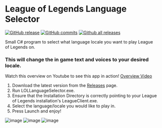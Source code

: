 ﻿# League of Legends Language Selector
 [![GitHub release](https://img.shields.io/github/release/railgun1v9/LOLLanguageSelector.svg)](https://GitHub.com/railgun1v9/LOLLanguageSelector/releases/)
 [![GitHub commits](https://img.shields.io/github/commits-since/railgun1v9/LOLLanguageSelector/1.0.svg)](https://GitHub.com/railgun1v9/LOLLanguageSelector/commit/)
 [![Github all releases](https://img.shields.io/github/downloads/railgun1v9/LOLLanguageSelector/total.svg)](https://GitHub.com/railgun1v9/LOLLanguageSelector/releases/)

Small C# program to select what language locale you want to play League of Legends on. 
### **This will change the in game text and voices to your desired locale.**

Watch this overview on Youtube to see this app in action! [Overview Video](https://youtu.be/Cfy_s7LwlXc)

1. Download the latest version from the [Releases](https://github.com/railgun1v9/LOLLanguageSelector/releases/latest) page.
2. Run LOLLanguageSelector.exe.
3. Ensure that the Installation Directory is correctly pointing to your League of Legends installation's LeagueClient.exe.
4. Select the language/locale you would like to play in.
5. Press Launch and enjoy!

![image](https://user-images.githubusercontent.com/44673950/70661983-5dc01280-1c33-11ea-9eb8-348245a31cd4.png)
![image](https://user-images.githubusercontent.com/44673950/70661549-83005100-1c32-11ea-8b7e-86671b1594fc.png)
![image](https://user-images.githubusercontent.com/44673950/70817668-00959f80-1da0-11ea-82ce-046253f3945c.png)
